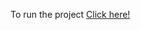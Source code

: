 To run the project <a href = "https://amandubey10198.github.io/HideAndSeekGame/index.html">Click here!</a>
